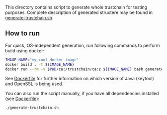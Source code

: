 This directory contains script to generate whole trustchain for testing purposes.
Complete description of generated structere may be found in [generate-trustchain.sh](generate-trustchain.sh).

## How to run

For quick, OS-independent generation, run following commands to perform build using docker: 

```bash
IMAGE_NAME="my_cool_docker_image"
docker build . -t ${IMAGE_NAME}
docker run --rm -v $PWD/ca:/trustchain/ca:z ${IMAGE_NAME} bash generate-trustchain.sh

```

See [Dockerfile](Dockerfile) for further information on which version of Java (keytool) and OpenSSL is being used.

You can also run the script manually, if you have all dependencies installed (see [Dockerfile](Dockerfile)):

```bash
./generate-trustchain.sh
```
